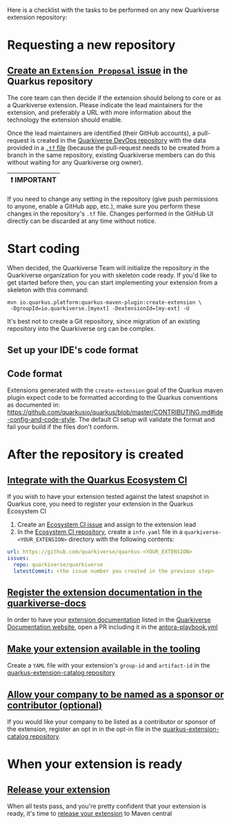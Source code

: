 Here is a checklist with the tasks to be performed on any new Quarkiverse extension repository: 

# Requesting a new repository

## [Create an `Extension Proposal` issue](https://github.com/quarkusio/quarkus/issues/new?assignees=&labels=kind%2Fextension-proposal&template=extension_proposal.yml) in the Quarkus repository 

The core team can then decide if the extension should belong to core or as a Quarkiverse extension. Please indicate the lead maintainers for the extension, and preferably a URL with more information about the technology the extension should enable. 

Once the lead maintainers are identified (their GitHub accounts), a pull-request is created in the [Quarkiverse DevOps repository](https://github.com/quarkiverse/quarkiverse-devops) with the data provided in a [`.tf` file](https://github.com/quarkiverse/quarkiverse-devops#workflow-for-new-repositories) (because the pull-request needs to be created from a branch in the same repository, existing Quarkiverse members can do this without waiting for any Quarkiverse org owner).

| :exclamation:  IMPORTANT   |
|----------------------------|
If you need to change any setting in the repository (give push permissions to anyone, enable a GitHub app, etc.), make sure you perform these changes in the repository's `.tf` file. Changes performed in the GitHub UI directly can be discarded at any time without notice.   

# Start coding 

When decided, the Quarkiverse Team will initialize the repository in the Quarkiverse organization for you with skeleton code ready. If you'd like to get started before then, you can start implementing your extension from a skeleton with this command:
```shell
mvn io.quarkus.platform:quarkus-maven-plugin:create-extension \
 -DgroupId=io.quarkiverse.[myext] -DextensionId=[my-ext] -U
```

It's best not to create a Git repository, since migration of an existing repository into the Quarkiverse org can be complex. 

## Set up your IDE's code format 

## Code format

Extensions generated with the `create-extension` goal of the Quarkus maven plugin expect code to be formatted according to the Quarkus conventions as documented in: https://github.com/quarkusio/quarkus/blob/master/CONTRIBUTING.md#ide-config-and-code-style. The default CI setup will validate the format and fail your build if the files don't conform.

# After the repository is created

## [Integrate with the Quarkus Ecosystem CI](https://github.com/quarkusio/quarkus-ecosystem-ci#what-its-all-about)

If you wish to have your extension tested against the latest snapshot in Quarkus core, you need to register your extension in the Quarkus Ecosystem CI

1. Create an [Ecosystem CI issue](https://github.com/quarkiverse/quarkiverse/issues/new/choose) and assign to the extension lead 
2. In the [Ecosystem CI repository](https://github.com/quarkusio/quarkus-ecosystem-ci), create a `info.yaml` file in a `quarkiverse-<YOUR_EXTENSION>` directory with the following contents:

```yaml
url: https://github.com/quarkiverse/quarkus-<YOUR_EXTENSION>
issues:
  repo: quarkiverse/quarkiverse
  latestCommit: <the issue number you created in the previous step>
``` 

## [Register the extension documentation in the quarkiverse-docs](https://github.com/quarkiverse/quarkiverse-docs)

In order to have your [extension documentation](https://github.com/quarkiverse/quarkiverse/wiki#documenting-your-extension) listed in the [Quarkiverse Documentation website](https://quarkiverse.github.io/quarkiverse-docs/), open a PR including it in the [antora-playbook.yml](https://github.com/quarkiverse/quarkiverse-docs/blob/main/antora-playbook.yml)

## [Make your extension available in the tooling](https://github.com/quarkusio/quarkus-extension-catalog#extensions)

Create a `YAML` file with your extension's `group-id` and `artifact-id` in the [quarkus-extension-catalog repository](https://github.com/quarkusio/quarkus-extension-catalog/tree/main/extensions)  

## [Allow your company to be named as a sponsor or contributor (optional)](https://github.com/quarkusio/quarkus-extension-catalog#extensions)

If you would like your company to be listed as a contributor or sponsor of the extension, register an opt in in the 
 opt-in file in the [quarkus-extension-catalog repository](https://github.com/quarkusio/quarkus-extension-catalog/blob/main/named-contributing-orgs-opt-in.yml).  

# When your extension is ready

## [Release your extension](/Release) 

When all tests pass, and you're pretty confident that your extension is ready, it's time to [release your extension](/Release) to Maven central